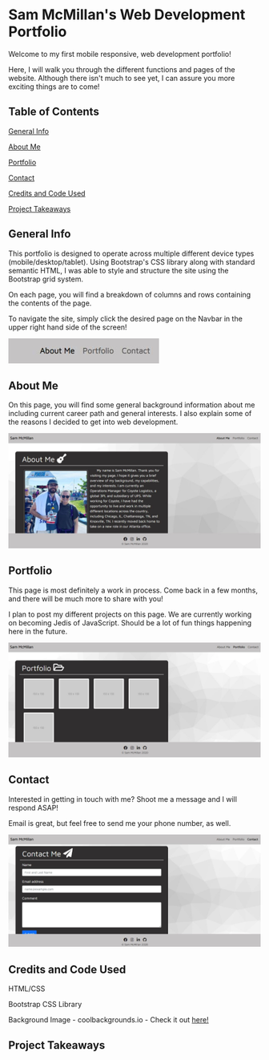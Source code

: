 # Sam McMillan's Web Development Portfolio  
Welcome to my first mobile responsive, web development portfolio!  

Here, I will walk you through the different functions and pages of the website.  Although there isn't much to see yet, I can assure you more exciting things are to come!

## Table of Contents

[General Info](#general-info)

[About Me](#about-me)

[Portfolio](#portfolio)

[Contact](#contact)

[Credits and Code Used](#credits-and-code-used)

[Project Takeaways](#project-takeaways)

## General Info
This portfolio is designed to operate across multiple different device types (mobile/desktop/tablet).  Using Bootstrap's CSS library along with standard semantic HTML, I was able to style and structure the site using the Bootstrap grid system.  

On each page, you will find a breakdown of columns and rows containing the contents of the page.  

To navigate the site, simply click the desired page on the Navbar in the upper right hand side of the screen!

![Navbar](/assets/images/navbar.JPG)

## About Me
On this page, you will find some general background information about me including current career path and general interests.  I also explain some of the reasons I decided to get into web development.  

![About](/assets/images/about-snip.JPG)

## Portfolio
This page is most definitely a work in process.  Come back in a few months, and there will be much more to share with you!

I plan to post my different projects on this page.  We are currently working on becoming Jedis of JavaScript.  Should be a lot of fun things happening here in the future. 

![About](/assets/images/portfolio.JPG)

## Contact
Interested in getting in touch with me?  Shoot me a message and I will respond ASAP!

Email is great, but feel free to send me your phone number, as well.

![Contact](/assets/images/Contact.JPG)

## Credits and Code Used
HTML/CSS

Bootstrap CSS Library

Background Image - coolbackgrounds.io - Check it out [here!](https://coolbackgrounds.io/)

## Project Takeaways

